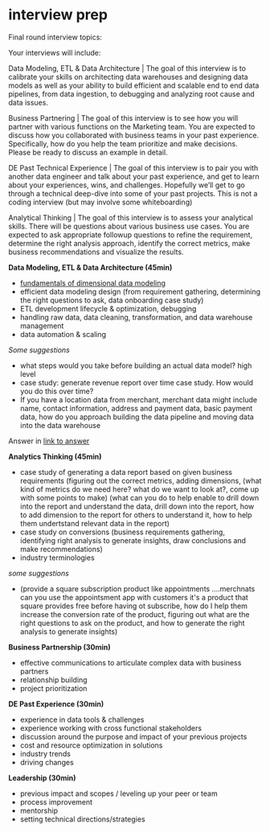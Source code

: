 # interview prep

Final round interview topics:

Your interviews will include: 

Data Modeling, ETL & Data Architecture | The goal of this interview is to calibrate your skills on architecting data warehouses and designing data models as well as your ability to build efficient and scalable end to end data pipelines, from data ingestion, to debugging and analyzing root cause and data issues.

Business Partnering | The goal of this interview is to see how you will partner with various functions on the Marketing team. You are expected to discuss how you collaborated with business teams in your past experience. Specifically, how do you help the team prioritize and make decisions. Please be ready to discuss an example in detail.

DE Past Technical Experience | The goal of this interview is to pair you with another data engineer and talk about your past experience, and get to learn about your experiences, wins, and challenges. Hopefully we’ll get to go through a technical deep-dive into some of your past projects. This is not a coding interview (but may involve some whiteboarding)

Analytical Thinking | The goal of this interview is to assess your analytical skills. There will be questions about various business use cases. You are expected to ask appropriate followup questions to refine the requirement, determine the right analysis approach, identify the correct metrics, make business recommendations and visualize the results.


**Data Modeling, ETL & Data Architecture (45min)**
- [fundamentals of dimensional data modeling](data_modeling.md)
- efficient data modeling design (from requirement gathering, determining the right questions to ask, data onboarding case study)
- ETL development lifecycle & optimization, debugging
- handling raw data, data cleaning, transformation, and data warehouse management
- data automation & scaling

_Some suggestions_
- what steps would you take before building an actual data model? high level
- case study: generate revenue report over time case study. How would you do this over time?
- If you have a location data from merchant, merchant data might include name, contact information, address and payment data, basic payment data, how do you approach building the data pipeline and moving data into the data warehouse

Answer in [link to answer](./final_rd_part_1.md)

**Analytics Thinking (45min)**
- case study of generating a data report based on given business requirements (figuring out the correct metrics, adding dimensions,
  (what kind of metrics do we need here? what do we want to look at?, come up with some points to make)
  (what can you do to help enable to drill down into the report and understand the data, drill down into the report, how to add dimension to the report for others to understand it, how to help them undertstand relevant data in the report)
- case study on conversions (business requirements gathering, identifying right analysis to generate insights, draw conclusions and make recommendations)
- industry terminologies

_some suggestions_
- (provide a square subscription product like appointments ....merchnats can you use the appointsment app with customers it's a product that square provides free before having ot subscribe, how do I help them increase the conversion rate of the product, figuring out what are the right questions to ask on the product, and how to generate the right analysis to generate insights)


**Business Partnership (30min)**
- effective communications to articulate complex data with business partners
- relationship building
- project prioritization

**DE Past Experience (30min)**
- experience in data tools & challenges
- experience working with cross functional stakeholders 
- discussion around the purpose and impact of your previous projects
- cost and resource optimization in solutions
- industry trends
- driving changes

**Leadership (30min)** 
- previous impact and scopes / leveling up your peer or team
- process improvement
- mentorship
- setting technical directions/strategies 
